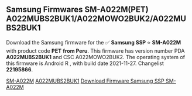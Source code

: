 <h2>Samsung Firmwares SM-A022M(PET) A022MUBS2BUK1/A022MOWO2BUK2/A022MUBS2BUK1</h2>
Download the Samsung firmware for the ✅ <strong>Samsung SSP </strong> ⭐ <strong>SM-A022M</strong> with product code <strong>PET</strong> <strong> from Peru</strong>. This firmware has version number PDA <strong>A022MUBS2BUK1</strong> and CSC A022MOWO2BUK2. The operating system of this firmware is Android R , with build date 2021-11-27. Changelist <strong>22195866</strong>.


[SM-A022M](https://samfirm.shop/samsung/model/SM-A022M)
[A022MUBS2BUK1](https://samfirm.shop/samsung/pda/A022MUBS2BUK1)
[Download Firmware Samsung SSP SM-A022M](https://samfirm.shop/samsung/firmware/478114)
